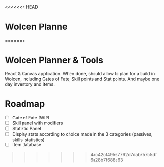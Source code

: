 <<<<<<< HEAD
# Wolcen Planne
=======
# Wolcen Planner & Tools

React & Canvas application. When done, should allow to plan for a build in Wolcen, including Gates of Fate, Skill points and Stat points. And maybe one day inventory and items.

# Roadmap

- [ ] Gate of Fate (WIP)
- [ ] Skill panel with modifiers
- [ ] Statistic Panel
- [ ] Display stats according to choice made in the 3 categories (passives, skills, statistics)
- [ ] Item database
>>>>>>> 4ac42cf49567762d7dab757c5df6a28b7f688e63
